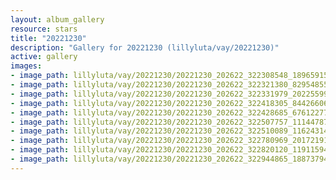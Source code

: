 ```yaml
---
layout: album_gallery
resource: stars
title: "20221230"
description: "Gallery for 20221230 (lillyluta/vay/20221230)"
active: gallery
images:
- image_path: lillyluta/vay/20221230/20221230_202622_322308548_189659157059530_364787763184540984_n.jpg
- image_path: lillyluta/vay/20221230/20221230_202622_322321380_829548551462664_9075985066796234045_n.jpg
- image_path: lillyluta/vay/20221230/20221230_202622_322331979_2022559924602789_6395785605209172478_n.jpg
- image_path: lillyluta/vay/20221230/20221230_202622_322418305_844266063330786_135049268629381506_n.jpg
- image_path: lillyluta/vay/20221230/20221230_202622_322428685_676122777337794_7323992574869256898_n.jpg
- image_path: lillyluta/vay/20221230/20221230_202622_322507757_1114478769250178_6387623634161187830_n.jpg
- image_path: lillyluta/vay/20221230/20221230_202622_322510089_116243141343691_8427651770735097470_n.jpg
- image_path: lillyluta/vay/20221230/20221230_202622_322780969_2017219105135896_5596280927462859791_n.jpg
- image_path: lillyluta/vay/20221230/20221230_202622_322820120_119115941053127_7617278825750911285_n.jpg
- image_path: lillyluta/vay/20221230/20221230_202622_322944865_188737940415388_9191937431534209308_n.jpg
---
```

